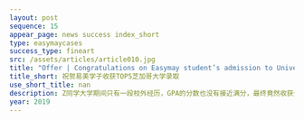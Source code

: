 ```yaml
---
layout: post
sequence: 15
appear_page: news success index_short
type: easymaycases
success_type: fineart
src: /assets/articles/article010.jpg
title: "Offer | Congratulations on Easymay student’s admission to University of Chicago"
title_short: 祝贺易美学子收获TOP5芝加哥大学录取
use_short_title: nan
description: Z同学大学期间只有一段校外经历，GPA的分数也没有接近满分，最终竟然收获全美排名第三的芝加哥大学offer，专业居然还是与美国学生同台竞争最激烈的公共政策和国际事务方向。
year: 2019
---
```


